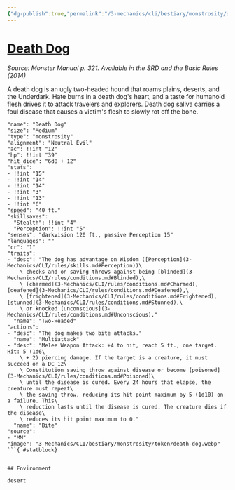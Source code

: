 ```yaml
---
{"dg-publish":true,"permalink":"/3-mechanics/cli/bestiary/monstrosity/death-dog/","tags":["ttrpg-cli/compendium/src/5e/mm","ttrpg-cli/monster/cr/1","ttrpg-cli/monster/environment/desert","ttrpg-cli/monster/size/medium","ttrpg-cli/monster/type/monstrosity"],"noteIcon":""}
---
```


# [Death Dog](3-Mechanics\CLI\bestiary\monstrosity/death-dog.md)
*Source: Monster Manual p. 321. Available in the <span title='Systems Reference Document (5.1)'>SRD</span> and the Basic Rules (2014)*  

A death dog is an ugly two-headed hound that roams plains, deserts, and the Underdark. Hate burns in a death dog's heart, and a taste for humanoid flesh drives it to attack travelers and explorers. Death dog saliva carries a foul disease that causes a victim's flesh to slowly rot off the bone.

```statblock
"name": "Death Dog"
"size": "Medium"
"type": "monstrosity"
"alignment": "Neutral Evil"
"ac": !!int "12"
"hp": !!int "39"
"hit_dice": "6d8 + 12"
"stats":
- !!int "15"
- !!int "14"
- !!int "14"
- !!int "3"
- !!int "13"
- !!int "6"
"speed": "40 ft."
"skillsaves":
  "Stealth": !!int "4"
  "Perception": !!int "5"
"senses": "darkvision 120 ft., passive Perception 15"
"languages": ""
"cr": "1"
"traits":
- "desc": "The dog has advantage on Wisdom ([Perception](3-Mechanics/CLI/rules/skills.md#Perception))\
    \ checks and on saving throws against being [blinded](3-Mechanics/CLI/rules/conditions.md#Blinded),\
    \ [charmed](3-Mechanics/CLI/rules/conditions.md#Charmed), [deafened](3-Mechanics/CLI/rules/conditions.md#Deafened),\
    \ [frightened](3-Mechanics/CLI/rules/conditions.md#Frightened), [stunned](3-Mechanics/CLI/rules/conditions.md#Stunned),\
    \ or knocked [unconscious](3-Mechanics/CLI/rules/conditions.md#Unconscious)."
  "name": "Two-Headed"
"actions":
- "desc": "The dog makes two bite attacks."
  "name": "Multiattack"
- "desc": "Melee Weapon Attack: +4 to hit, reach 5 ft., one target. Hit: 5 (1d6\
    \ + 2) piercing damage. If the target is a creature, it must succeed on a DC 12\
    \ Constitution saving throw against disease or become [poisoned](3-Mechanics/CLI/rules/conditions.md#Poisoned)\
    \ until the disease is cured. Every 24 hours that elapse, the creature must repeat\
    \ the saving throw, reducing its hit point maximum by 5 (1d10) on a failure. This\
    \ reduction lasts until the disease is cured. The creature dies if the disease\
    \ reduces its hit point maximum to 0."
  "name": "Bite"
"source":
- "MM"
"image": "3-Mechanics/CLI/bestiary/monstrosity/token/death-dog.webp"
```{ #statblock}


## Environment

desert